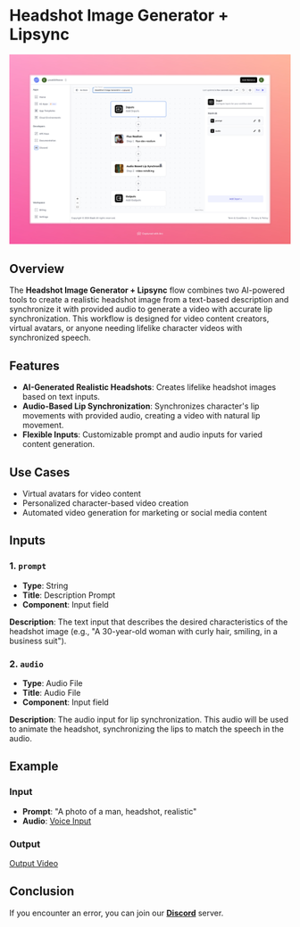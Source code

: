 # Headshot Image Generator + Lipsync

<img src="images/headshot-image-generator-hailuo-full.jpeg" alt="Headshot Image Generator + Lipsync"/>

## Overview

The **Headshot Image Generator + Lipsync** flow combines two AI-powered tools to create a realistic headshot image from a text-based description and synchronize it with provided audio to generate a video with accurate lip synchronization. This workflow is designed for video content creators, virtual avatars, or anyone needing lifelike character videos with synchronized speech.

## Features
- **AI-Generated Realistic Headshots**: Creates lifelike headshot images based on text inputs.
- **Audio-Based Lip Synchronization**: Synchronizes character's lip movements with provided audio, creating a video with natural lip movement.
- **Flexible Inputs**: Customizable prompt and audio inputs for varied content generation.
  
## Use Cases
- Virtual avatars for video content
- Personalized character-based video creation
- Automated video generation for marketing or social media content

## Inputs

### 1. `prompt`
- **Type**: String
- **Title**: Description Prompt
- **Component**: Input field

**Description**: The text input that describes the desired characteristics of the headshot image (e.g., "A 30-year-old woman with curly hair, smiling, in a business suit").

### 2. `audio`
- **Type**: Audio File
- **Title**: Audio File
- **Component**: Input field

**Description**: The audio input for lip synchronization. This audio will be used to animate the headshot, synchronizing the lips to match the speech in the audio.



## Example

### Input
- **Prompt**: "A photo of a man, headshot, realistic"
- **Audio**: [ Voice Input](https://storage.googleapis.com/magicpoint/global_inputs/each-audio.mp3)

### Output
[ Output Video](https://storage.googleapis.com/magicpoint/github-outputs/headshot-image-generator-github-output.mp4)

## Conclusion
If you encounter an error, you can join our <b><a href="https://discord.com/invite/yzZD4ZxBPt" target="_blank">Discord</a></b> server.
